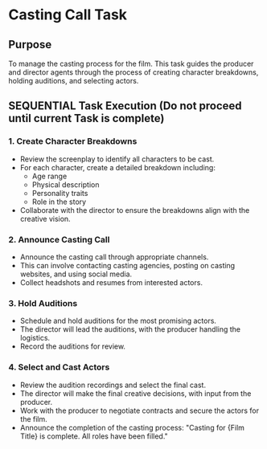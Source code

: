 # Casting Call Task

## Purpose

To manage the casting process for the film. This task guides the producer and director agents through the process of creating character breakdowns, holding auditions, and selecting actors.

## SEQUENTIAL Task Execution (Do not proceed until current Task is complete)

### 1. Create Character Breakdowns

- Review the screenplay to identify all characters to be cast.
- For each character, create a detailed breakdown including:
  - Age range
  - Physical description
  - Personality traits
  - Role in the story
- Collaborate with the director to ensure the breakdowns align with the creative vision.

### 2. Announce Casting Call

- Announce the casting call through appropriate channels.
- This can involve contacting casting agencies, posting on casting websites, and using social media.
- Collect headshots and resumes from interested actors.

### 3. Hold Auditions

- Schedule and hold auditions for the most promising actors.
- The director will lead the auditions, with the producer handling the logistics.
- Record the auditions for review.

### 4. Select and Cast Actors

- Review the audition recordings and select the final cast.
- The director will make the final creative decisions, with input from the producer.
- Work with the producer to negotiate contracts and secure the actors for the film.
- Announce the completion of the casting process: "Casting for {Film Title} is complete. All roles have been filled."
